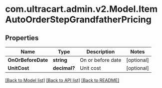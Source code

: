 # com.ultracart.admin.v2.Model.ItemAutoOrderStepGrandfatherPricing
## Properties

Name | Type | Description | Notes
------------ | ------------- | ------------- | -------------
**OnOrBeforeDate** | **string** | On or before date | [optional] 
**UnitCost** | **decimal?** | Unit cost | [optional] 

[[Back to Model list]](../README.md#documentation-for-models) [[Back to API list]](../README.md#documentation-for-api-endpoints) [[Back to README]](../README.md)

